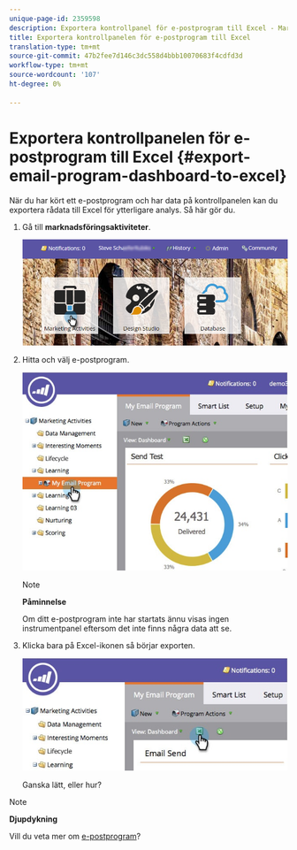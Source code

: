 ```yaml
---
unique-page-id: 2359598
description: Exportera kontrollpanel för e-postprogram till Excel - Marketo Docs - produktdokumentation
title: Exportera kontrollpanelen för e-postprogram till Excel
translation-type: tm+mt
source-git-commit: 47b2fee7d146c3dc558d4bbb10070683f4cdfd3d
workflow-type: tm+mt
source-wordcount: '107'
ht-degree: 0%

---
```



# Exportera kontrollpanelen för e-postprogram till Excel {#export-email-program-dashboard-to-excel}

När du har kört ett e-postprogram och har data på kontrollpanelen kan du exportera rådata till Excel för ytterligare analys. Så här gör du.

1. Gå till **marknadsföringsaktiviteter**.

   ![](assets/login-marketing-activities-1.png)

1. Hitta och välj e-postprogram.

   ![](assets/lifecycledashboard.jpg)

   >[!NOTE]
   >
   >**Påminnelse**
   >
   >
   >Om ditt e-postprogram inte har startats ännu visas ingen instrumentpanel eftersom det inte finns några data att se.

1. Klicka bara på Excel-ikonen så börjar exporten.

   ![](assets/lifecycle.jpg)

   Ganska lätt, eller hur?

>[!NOTE]
>
>**Djupdykning**
>
>Vill du veta mer om [e-postprogram](http://docs.marketo.com/display/docs/email+programs)?

